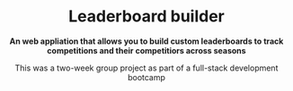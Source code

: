 <h1 align="center">Leaderboard builder</h1>

<div align="center">
  <strong>An web appliation that allows you to build custom leaderboards to track competitions and their competitiors across seasons</strong>
  <p>This was a two-week group project as part of a full-stack development bootcamp</p>
</div>
